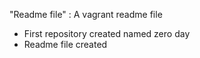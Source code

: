 "Readme file"
: A vagrant readme file
* First repository created named zero day
* Readme file created
